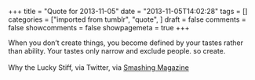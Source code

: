 +++
title = "Quote for 2013-11-05"
date = "2013-11-05T14:02:28"
tags = []
categories = ["imported from tumblr", "quote", ]
draft = false
comments = false
showcomments = false
showpagemeta = true
+++

When you don’t create things, you become defined by your tastes rather than ability. Your tastes only narrow and exclude people. so create.<br /><br />Why the Lucky Stiff, via Twitter, via <a href="http://www.smashingmagazine.com/2010/05/15/why-a-tale-of-a-post-modern-genius/" target="_blank">Smashing Magazine</a>